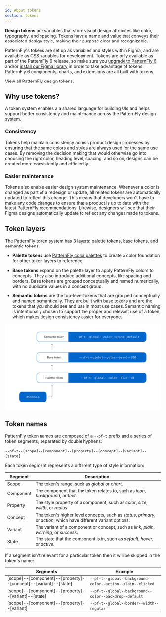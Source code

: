 ```yaml
---
id: About tokens
section: tokens
--- 
```


**Design tokens** are variables that store visual design attributes like color, typography, and spacing. Tokens have a name and value that conveys their associated design style, making their purpose clear and recognizable.

PatternFly's tokens are set up as variables and styles within Figma, and are available as CSS variables for development. Tokens are only available as part of the PatternFly 6 release, so make sure you [upgrade to PatternFly 6](/get-started/upgrade) and/or [install our Figma library](/get-started/design#figma-library) in order to take advantage of tokens. PatternFly 6 components, charts, and extensions are all built with tokens.

[View all PatternFly design tokens.](/tokens/all-patternfly-tokens)

## Why use tokens? 

A token system enables a a shared language for building UIs and helps support better consistency and maintenance across the PatternFly design system.

### Consistency 
Tokens help maintain consistency across product design processes by ensuring that the same colors and styles are always used for the same use cases. By removing the decision making that would otherwise go into choosing the right color, heading level, spacing, and so on, designs can be created more consistently and efficiently.

### Easier maintenance
Tokens also enable easier design system maintenance. Whenever a color is changed as part of a redesign or update, all related tokens are automatically updated to reflect this change. This means that developers won't have to make any code changes to ensure that a product is up to date with the latest PatternFly recommendations. Likewise, designers will see that their Figma designs automatically update to reflect any changes made to tokens.

## Token layers
The PatternFly token system has 3 layers: palette tokens, base tokens, and semantic tokens. 

* **Palette tokens** use [PatternFly color palettes](/design-foundations/colors#patternfly-palettes) to create a color foundation for other token layers to reference. 

* **Base tokens** expand on the palette layer to apply PatternFly colors to concepts. They also introduce additional concepts, like spacing and borders. Base tokens are grouped conceptually and named numerically, with no duplicate values in a concept group.

* **Semantic tokens** are the top-level tokens that are grouped conceptually and named semantically. They are built with base tokens and are the tokens that you should see and use in most use cases. Semantic naming is intentionally chosen to support the proper and relevant use of a token, which makes design consistency easier for everyone. 

![PatternFly token layer names for the same color value](./img/token-layers-example.png)

## Token names
PatternFly token names are composed of a `--pf-t` prefix and a series of token segments, separated by double hyphens:

`--pf-t--[scope]--[component]--[property]--[concept]--[variant]--[state]`

Each token segment represents a different type of style information: 

| **Segment** | **Description** |
| --- | --- |
| Scope | The token's range, such as *global* or *chart*.
| Component | The component that the token relates to, such as *icon*, *background*, or *text*.
| Property | The style property of a component, such as *color*, *size*, *width*, or *radius*.
| Concept | The token's higher level concepts, such as *status*, *primary*, or *action*, which have different variant options.
| Variant | The variant of a component or concept, such as *link*, *plain*, *warning*, or *success*.
| State | The state that the component is in, such as *default*, *hover*, or *active*.


If a segment isn't relevant for a particular token then it will be skipped in the token's name:

| **Segments** | **Example** |
| --- | --- |
| [scope]--[component]--[property]--[concept]--[variant]--[state] | `--pf-t--global--background--color--action--plain--clicked` |
| [scope]--[component]--[property]--[variant]--[state]  | `--pf-t--global--background--color--backdrop--default` |
| [scope]--[component]--[property]--[variant]  |  `--pf-t--global--border--width--regular`	|


